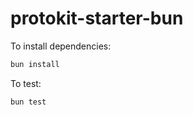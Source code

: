 # protokit-starter-bun

To install dependencies:

```bash
bun install
```

To test:

```bash
bun test
```